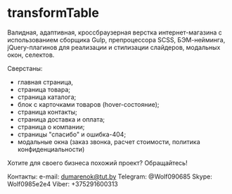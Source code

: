 ﻿# transformTable
Валидная, адаптивная, кроссбраузерная верстка интернет-магазина с использованием сборщика Gulp, препроцессора SCSS, БЭМ-нейминга,
jQuery-плагинов для реализации и стилизации слайдеров, модальных окон, селектов.

Сверстаны:

- главная страница,
- страница товара;
- страница каталога;
- блок с карточками товаров (hover-состояние);
- страница контакты;
- страница доставка и оплата;
- страница о компании;
- страницы "спасибо" и ошибка-404;
- модальные окна (заказ звонка, расчет стоимости, политика конфиденциальности)

Хотите для своего бизнеса похожий проект? Обращайтесь!

Контакты: e-mail: dumarenok@tut.by Telegram: @Wolf090685 Skype: Wolf0985e2e4 Viber: +375291600313
